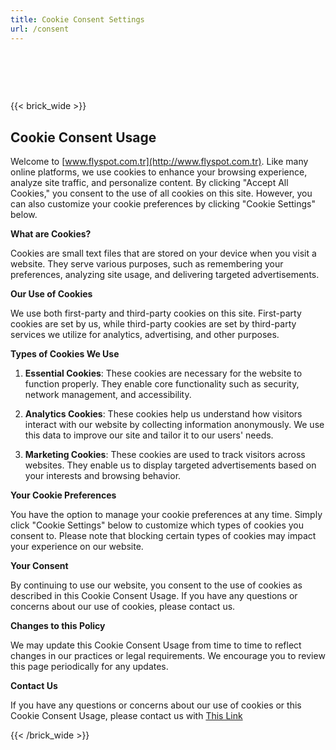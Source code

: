 ```yaml
---
title: Cookie Consent Settings
url: /consent
---
```

# ‎ 
{{< brick_wide >}}
## Cookie Consent Usage

Welcome to [www.flyspot.com.tr](http://www.flyspot.com.tr). Like many online platforms, we use cookies to enhance your browsing experience, analyze site traffic, and personalize content. By clicking "Accept All Cookies," you consent to the use of all cookies on this site. However, you can also customize your cookie preferences by clicking "Cookie Settings" below.

**What are Cookies?**

Cookies are small text files that are stored on your device when you visit a website. They serve various purposes, such as remembering your preferences, analyzing site usage, and delivering targeted advertisements.

**Our Use of Cookies**

We use both first-party and third-party cookies on this site. First-party cookies are set by us, while third-party cookies are set by third-party services we utilize for analytics, advertising, and other purposes.

**Types of Cookies We Use**

1. **Essential Cookies**: These cookies are necessary for the website to function properly. They enable core functionality such as security, network management, and accessibility.

2. **Analytics Cookies**: These cookies help us understand how visitors interact with our website by collecting information anonymously. We use this data to improve our site and tailor it to our users' needs.

3. **Marketing Cookies**: These cookies are used to track visitors across websites. They enable us to display targeted advertisements based on your interests and browsing behavior.

**Your Cookie Preferences**

You have the option to manage your cookie preferences at any time. Simply click "Cookie Settings" below to customize which types of cookies you consent to. Please note that blocking certain types of cookies may impact your experience on our website.

**Your Consent**

By continuing to use our website, you consent to the use of cookies as described in this Cookie Consent Usage. If you have any questions or concerns about our use of cookies, please contact us.

**Changes to this Policy**

We may update this Cookie Consent Usage from time to time to reflect changes in our practices or legal requirements. We encourage you to review this page periodically for any updates.

**Contact Us**

If you have any questions or concerns about our use of cookies or this Cookie Consent Usage, please contact us with [This Link](/contact)

{{< /brick_wide >}}